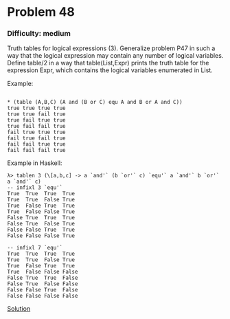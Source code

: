 # Problem 48
### Difficulty: medium
Truth tables for logical expressions (3).
Generalize problem P47 in such a way that the logical expression may contain any number of logical variables. Define table/2 in a way that table(List,Expr) prints the truth table for the expression Expr, which contains the logical variables enumerated in List.

Example:

```

* (table (A,B,C) (A and (B or C) equ A and B or A and C))
true true true true
true true fail true
true fail true true
true fail fail true
fail true true true
fail true fail true
fail fail true true
fail fail fail true
```
Example in Haskell:

```
λ> tablen 3 (\[a,b,c] -> a `and'` (b `or'` c) `equ'` a `and'` b `or'` a `and'` c)
-- infixl 3 `equ'`
True  True  True  True
True  True  False True
True  False True  True
True  False False True
False True  True  True
False True  False True
False False True  True
False False False True

-- infixl 7 `equ'`
True  True  True  True
True  True  False True
True  False True  True
True  False False False
False True  True  False
False True  False False
False False True  False
False False False False
```
[Solution](https://wiki.haskell.org/99_questions/Solutions/48)
